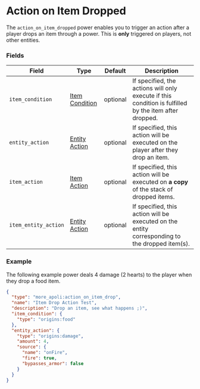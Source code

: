 # Action on Item Dropped

The `action_on_item_dropped` power enables you to trigger an action after a
player drops an item through a power. This is **only** triggered on players,
not other entities.

### Fields

| Field                | Type                                                                                | Default  | Description                                                                                           |
|----------------------|-------------------------------------------------------------------------------------|----------|-------------------------------------------------------------------------------------------------------|
| `item_condition`     | [Item Condition](https://origin.readthedocs.io/en/latest/item_condition_types)      | optional | If specified, the actions will only execute if this condition is fulfilled by the item after dropped. |
| `entity_action`      | [Entity Action](https://origins.readthedocs.io/en/latest/types/entity_action_types) | optional | If specified, this action will be executed on the player after they drop an item.                     |
| `item_action`        | [Item Action](https://origins.readthedocs.io/en/latest/types/item_action_types)     | optional | If specified, this action will be executed on **a copy** of the stack of dropped items.               |
| `item_entity_action` | [Entity Action](https://origins.readthedocs.io/en/latest/types/entity_action_types) | optional | If specified, this action will be executed on the entity corresponding to the dropped item(s).        |

### Example

The following example power deals 4 damage (2 hearts) to the player when
they drop a food item.

```json
{
  "type": "more_apoli:action_on_item_drop",
  "name": "Item Drop Action Test",
  "description": "Drop an item, see what happens ;)",
  "item_condition": {
    "type": "origins:food"
  },
  "entity_action": {
    "type": "origins:damage",
    "amount": 4,
    "source": {
      "name": "onFire",
      "fire": true,
      "bypasses_armor": false
    }
  }
}
```